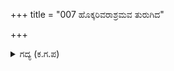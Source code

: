 +++
title = "007 ಹೊಕ್ಕರಿವರಾಶ್ರಮವ ತುರುಗಿದ"

+++

<details><summary>ಗದ್ಯ (ಕ.ಗ.ಪ) </summary>

7. ಇವರು ಆಶ್ರಮವನ್ನು ಹೊಕ್ಕು ಅಲ್ಲಿದ್ದ ಸಾಧುಗಳ ಅಂತರಂಗವೆಂಬ ಕುದುರೆಗೆ ಕಡಿವಾಣ ಹಾಕಿ ಎರಡು ಲಗಾಮುಗಳನ್ನು ಹಿಡಿದು ಎಳೆದರು. ಧೀರರೂ, ಸಾಹಸಿಗಳೂ ಆದವರ ಮನಸ್ಸು ಇವರ ದಾಳಿಯಲ್ಲಿ ಸಿಲುಕಿತು. ಮುನಿಗಳೆಂಬ ಮೃಗಗಳು ಈ ನಾರಿಯರ ಕಡೆಗಣ್ಣ ನೋಟವೆಂಬ ಬಲೆಯೊಳಗೆ ಸಿಕ್ಕಿ ಬಿದ್ದವು.
</details>
